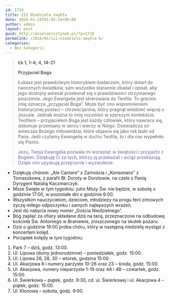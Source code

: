 ```yaml
---
id: 1718
title: III Niedziela zwykła
date: 2016-01-24T01:05:14+00:00
author: admin
layout: post
guid: http://anielaolsztynek.pl/?p=1718
permalink: /2016/01/iii-niedziela-zwykla-6/
categories:
  - Bez kategorii
---
```

> **Łk 1, 1-4; 4, 14-21**
> 
> **Przyjaciel Boga**
> 
> Łukasz jest prawdziwym historykiem-badaczem, który dotarł do naocznych świadków, sam wszystko starannie zbadał i opisał, aby jego dostojny adresat przekonał się o prawdziwości otrzymanego pouczenia. Jego Ewangelia jest skierowana do Teofila. To greckie imię oznacza &#8222;przyjaciel Boga&#8221;. Może być ono wspomnieniem historycznej postaci &#8211; chrześcijanina, który pragnął wiedzieć więcej o Jezusie. Jednak można to imię rozumieć w szerszym kontekście. Teofilem &#8211; przyjacielem Boga jest każdy człowiek, który nawraca się, dokonuje przemiany w sercu i wierzy w Niego. Doświadcza on wówczas Bożego miłosierdzia, które objawia się jako rok łaski od Pana. Jeśli czytamy Ewangelię w duchu Teofila, to i dla nas wypełniło się Pismo.
> 
> <span style="color: #666699;">Jezu, Twoja Ewangelia pozwala mi wzrastać w świętości i przyjaźni z Bogiem. Dziękuję Ci za tych, którzy ją przekazali i wciąż przekazują. Dzięki nim uzyskuję przejrzenie i wyzwolenie.</span>

  * Dziękuję chórom: &#8222;Ale Cantare&#8221; z Zamościa i &#8222;Konsonans&#8221; z Tomaszkowa, z parafii Bł. Doroty w Dorotowie, na czele z Panią Dyrygent Natalią Kaczmarczyk.
  * Msze Święte w tym tygodniu: jutro Mszy Św. nie będzie, w sobotę o godzinie 17:00, w pozostałe dni o godzinie 8:00.
  * Wszystkim nauczycielom, dzieciom, młodzieży na progu ferii zimowych życzę miłego odpoczynku i samych najlepszych wrażeń.
  * Jest do nabycia nowy numer &#8222;Gościa Niedzielnego&#8221;.
  * Bóg zapłać za ofiary składane dziś na tacę, przeznaczone na odbudowę kościoła Św. Antoniego w Braniewie, zniszczonego na skutek pożaru.
  * Dziś o godzinie 18:00 próba chóru, który w następną niedzielę wystąpi z koncertem kolęd.
  * Porządek kolędy w tym tygodniu:

<span style="font-size: 16px;"></p> 

<ol>
  <li>
    Park 7 &#8211; dziś, godz. 13:00.
  </li>
  <li>
    Ul. Lipowa (domy jednorodzinne) &#8211; poniedziałek, godz. 15:00.
  </li>
  <li>
    Ul. Lipowa 26, 28, 30 &#8211; wtorek, godzina 15:00.
  </li>
  <li>
    Ul. Akacjowa 6 i numery parzyste 10-26 oraz 23 &#8211; środa, godz. 15:00.
  </li>
  <li>
    Ul. Akacjowa, numery nieparzyste 1-19 oraz 4A i 4B &#8211; czwartek, godz. 15:00.
  </li>
  <li>
    Ul. Świerkowa &#8211; piątek, godz. 9:30, cd. ul. Świerkowej i ul. Akacjowa 4 &#8211; piątek, godz. 15:00.
  </li>
  <li>
    Ul. Klonowa &#8211; sobota, godz. 9:00.
  </li>
</ol>

<p>
  </span>
</p>